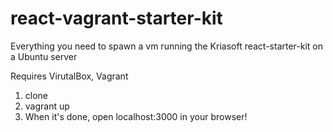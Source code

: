 # react-vagrant-starter-kit
Everything you need to spawn a vm running the Kriasoft react-starter-kit on a Ubuntu server

Requires VirutalBox, Vagrant

1) clone
2) vagrant up
3) When it's done, open localhost:3000 in your browser!
